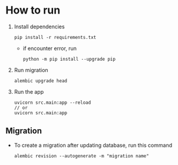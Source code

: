 # How to run

1. Install dependencies
    ```
    pip install -r requirements.txt
    ```
    - if encounter error, run
        ```
        python -m pip install --upgrade pip
        ```
2. Run migration
    ```
    alembic upgrade head
    ```
3. Run the app
    ```
    uvicorn src.main:app --reload
    // or
    uvicorn src.main:app
    ```

## Migration
- To create a migration after updating database, run this command
    ```
    alembic revision --autogenerate -m "migration name"
    ```